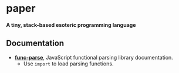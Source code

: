 # paper
#### A tiny, stack-based esoteric programming language

## Documentation
 - **[func-parse](https://fergusbentley.github.io/paper/global.html)**, JavaScript functional parsing library documentation.
     - Use `import` to load parsing functions.
